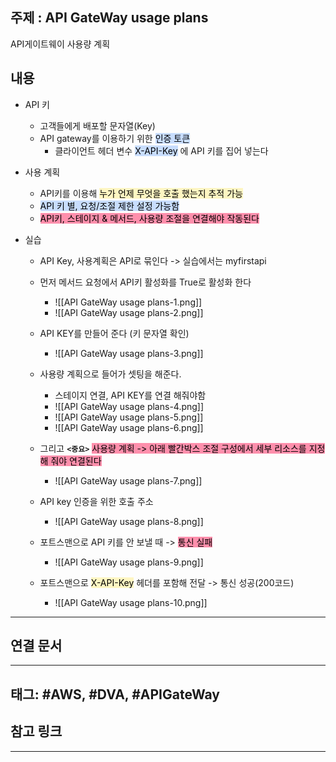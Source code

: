 

## 주제 :  API GateWay usage plans

API게이트웨이 사용량 계획

## 내용 

- API 키
	- 고객들에게 배포할 문자열(Key)
	- API gateway를 이용하기 위한 <mark style="background: #ADCCFFA6;">인증 토큰</mark>
	    - 클라이언트 헤더 변수 <mark style="background: #ADCCFFA6;">X-API-Key</mark> 에 API 키를 집어 넣는다


- 사용 계획
	- API키를 이용해 <mark style="background: #FFF3A3A6;">누가 언제 무엇을 호출 했는지 추적 가능</mark>
	- <mark style="background: #ADCCFFA6;">API 키 별, 요청/조절 제한 설정 가능함</mark>
	- <mark style="background: #FF5582A6;">API키, 스테이지 & 메서드, 사용량 조절을 연결해야 작동된다</mark>





- 실습
	- API Key, 사용계획은 API로 묶인다 -> 실습에서는 myfirstapi
	- 먼저 메서드 요청에서 API키 활성화를 True로 활성화 한다
		- ![[API GateWay usage plans-1.png]]
		- ![[API GateWay usage plans-2.png]]

 
 
	 - API KEY를 만들어 준다 (키 문자열 확인)
		 - ![[API GateWay usage plans-3.png]]
	 


	-  사용량 계획으로 들어가 셋팅을 해준다.
		- 스테이지 연결, API KEY를 연결 해줘야함
		- ![[API GateWay usage plans-4.png]]
		- ![[API GateWay usage plans-5.png]]
		- ![[API GateWay usage plans-6.png]]




	- 그리고 **`<중요>`** <mark style="background: #FF5582A6;">사용량 계획 -> 아래 빨간박스 조절 구성에서 세부 리소스를 지정해 줘야 연결된다</mark>
		- ![[API GateWay usage plans-7.png]]



	- API key 인증을 위한 호출 주소
		- ![[API GateWay usage plans-8.png]]








	- 포트스맨으로 API 키를  안 보낼 때 -> <mark style="background: #FF5582A6;">통신 실패</mark>
		- ![[API GateWay usage plans-9.png]]






	- 포트스맨으로 <mark style="background: #FFF3A3A6;">X-API-Key</mark> 헤더를 포함해 전달 -> 통신 성공(200코드)
		- ![[API GateWay usage plans-10.png]]







----


## 연결 문서







---

## 태그: #AWS, #DVA, #APIGateWay 






## 참고 링크




---
